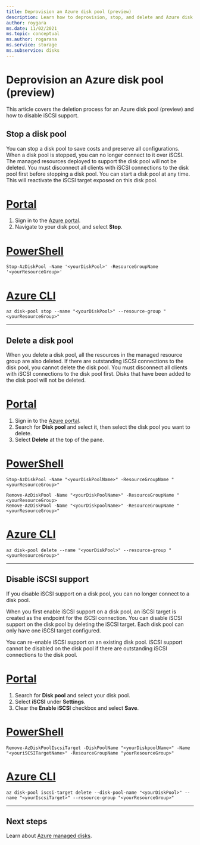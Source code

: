 ```yaml
---
title: Deprovision an Azure disk pool (preview)
description: Learn how to deprovision, stop, and delete and Azure disk pool.
author: roygara
ms.date: 11/02/2021
ms.topic: conceptual
ms.author: rogarana
ms.service: storage
ms.subservice: disks
---
```


# Deprovision an Azure disk pool (preview)

This article covers the deletion process for an Azure disk pool (preview) and how to disable iSCSI support.

## Stop a disk pool

You can stop a disk pool to save costs and preserve all configurations. When a disk pool is stopped, you can no longer connect to it over iSCSI. The managed resources deployed to support the disk pool will not be deleted. You must disconnect all clients with iSCSI connections to the disk pool first before stopping a disk pool. You can start a disk pool at any time. This will reactivate the iSCSI target exposed on this disk pool.
# [Portal](#tab/azure-portal)

1. Sign in to the [Azure portal](https://portal.azure.com/).
1. Navigate to your disk pool, and select **Stop**.

# [PowerShell](#tab/azure-powershell)

```azurepowershell
Stop-AzDiskPool -Name '<yourDiskPool>' -ResourceGroupName '<yourResourceGroup>'
```

# [Azure CLI](#tab/azure-cli)

```azurecli
az disk-pool stop --name "<yourDiskPool>" --resource-group "<yourResourceGroup>"
```
---

## Delete a disk pool

When you delete a disk pool, all the resources in the managed resource group are also deleted. If there are outstanding iSCSI connections to the disk pool, you cannot delete the disk pool. You must disconnect all clients with iSCSI connections to the disk pool first. Disks that have been added to the disk pool will not be deleted.

# [Portal](#tab/azure-portal)

1. Sign in to the [Azure portal](https://portal.azure.com/).
1. Search for **Disk pool** and select it, then select the disk pool you want to delete.
1. Select **Delete** at the top of the pane.

# [PowerShell](#tab/azure-powershell)

```azurepowershell
Stop-AzDiskPool -Name "<yourDiskPoolName>" -ResourceGroupName "<yourResourceGroup>"

Remove-AzDiskPool -Name "<yourDiskPoolName>" -ResourceGroupName "<yourResourceGroup>
Remove-AzDiskPool -Name "<yourDiskpoolName>" -ResourceGroupName "<yourResourceGroup>"
```

# [Azure CLI](#tab/azure-cli)

```azurecli
az disk-pool delete --name "<yourDiskPool>" --resource-group "<yourResourceGroup>"
```

---

## Disable iSCSI support

If you disable iSCSI support on a disk pool, you can no longer connect to a disk pool.

When you first enable iSCSI support on a disk pool, an iSCSI target is created as the endpoint for the iSCSI connection. You can disable iSCSI support on the disk pool by deleting the iSCSI target. Each disk pool can only have one iSCSI target configured.

You can re-enable iSCSI support on an existing disk pool. iSCSI support cannot be disabled on the disk pool if there are outstanding iSCSI connections to the disk pool.

# [Portal](#tab/azure-portal)

1. Search for **Disk pool** and select your disk pool.
1. Select **iSCSI** under **Settings**.
1. Clear the **Enable iSCSI** checkbox and select **Save**.    

# [PowerShell](#tab/azure-powershell)

```azurepowershell
Remove-AzDiskPoolIscsiTarget -DiskPoolName "<yourDiskpoolName>" -Name "<youriSCSITargetName>" -ResourceGroupName "yourResourceGroup>"
```

# [Azure CLI](#tab/azure-cli)

```azurecli
az disk-pool iscsi-target delete --disk-pool-name "<yourDiskPool>" --name "<yourIscsiTarget>" --resource-group "<yourResourceGroup>"
```

---

## Next steps

Learn about [Azure managed disks](managed-disks-overview.md).